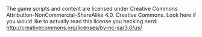The game scripts and content are licensed under Creative Commons Attribution-NonCommercial-ShareAlike 4.0. Creative Commons.
Look here if you would like to actually read this license you hecking nerd: http://creativecommons.org/licenses/by-nc-sa/3.0/us/